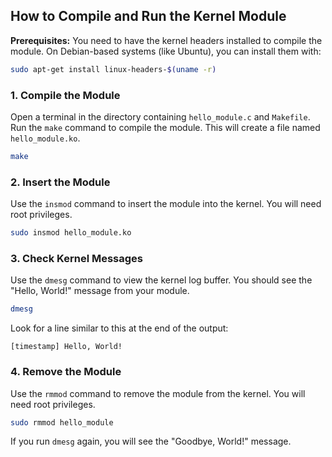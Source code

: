 ## How to Compile and Run the Kernel Module

**Prerequisites:** You need to have the kernel headers installed to compile the module. On Debian-based systems (like Ubuntu), you can install them with:

```bash
sudo apt-get install linux-headers-$(uname -r)
```

### 1. Compile the Module

Open a terminal in the directory containing `hello_module.c` and `Makefile`. Run the `make` command to compile the module. This will create a file named `hello_module.ko`.

```bash
make
```

### 2. Insert the Module

Use the `insmod` command to insert the module into the kernel. You will need root privileges.

```bash
sudo insmod hello_module.ko
```

### 3. Check Kernel Messages

Use the `dmesg` command to view the kernel log buffer. You should see the "Hello, World!" message from your module.

```bash
dmesg
```

Look for a line similar to this at the end of the output:

```
[timestamp] Hello, World!
```

### 4. Remove the Module

Use the `rmmod` command to remove the module from the kernel. You will need root privileges.

```bash
sudo rmmod hello_module
```

If you run `dmesg` again, you will see the "Goodbye, World!" message.
